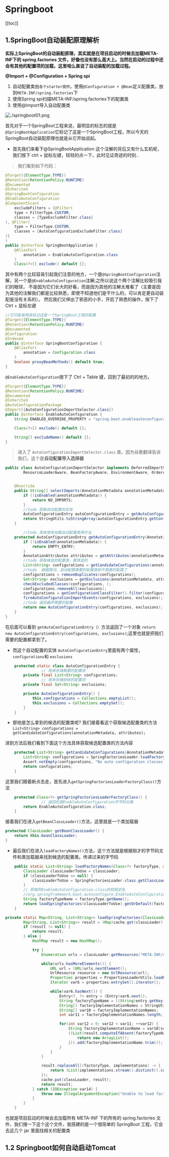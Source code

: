 
# Springboot

[[toc]]

## 1.SpringBoot自动装配原理解析


**实际上SpringBoot的自动装配原理，其实就是在项目启动的时候去加载META-INF下的 spring.factories 文件，好像也没有那么高大上。当然在启动的过程中还会有其他的配置项的加载，这里咱么直说了自动装配的加载过程。**

**@Import + @Configuration + Spring spi**

1. 自动配置类由`各个starter提供`，使用`@Configuration + @Bean`定义配置类，放到`META-INF/spring.factories`下
2. 使用Spring spi扫描META-INF/spring.factories下的配置类
3. 使用@Import导入自动配置类


![./springboot01.png](./springboot01.png)

首先对于一个SpringBoot工程来说，最明显的标志的就是 `@SpringBootApplication`它标记了这是一个SpringBoot工程，所以今天的 SpringBoot自动装配原理也就是从它开始说起。


- 首先我们来看下@SpringBootApplication 这个注解的背后又有什么玄机呢，我们按下 ctrl + 鼠标左键，轻轻的点一下，此时见证奇迹的时刻..

> 我们看到如下代码：
```java
@Target({ElementType.TYPE})
@Retention(RetentionPolicy.RUNTIME)
@Documented
@Inherited
@SpringBootConfiguration
@EnableAutoConfiguration
@ComponentScan(
    excludeFilters = {@Filter(
    type = FilterType.CUSTOM,
    classes = {TypeExcludeFilter.class}
), @Filter(
    type = FilterType.CUSTOM,
    classes = {AutoConfigurationExcludeFilter.class}
)}
)
public @interface SpringBootApplication {
    @AliasFor(
        annotation = EnableAutoConfiguration.class
    )
    Class<?>[] exclude() default {};
```

其中有两个比较容易引起我们注意的地方，一个是`@SpringBootConfiguration`注解，另一个是`@EnableAutoConfiguration`注解;之所以说这个两个注解比较吸引我们的眼球， 不是因为它们长大的好看，而是因为其他的注解太难看了（主要是因为其他的注解我们都是比较熟悉，即使不知道他们是干什么的，可以肯定更自动装配是没有关系的）。 然后我们又伸出了邪恶的小手，开启了熟悉的操作，按下了Ctrt + 鼠标左键

```java
//它可能使用来标记这是一个SpringBoot工程的配置
@Target({ElementType.TYPE})
@Retention(RetentionPolicy.RUNTIME)
@Documented
@Configuration
@Indexed
public @interface SpringBootConfiguration {
    @AliasFor(
        annotation = Configuration.class
    )
    boolean proxyBeanMethods() default true;
}
```

`@EnableAutoConfiguration`按下了 Ctrl + Table 键，回到了最初的的地方。

```java
@Target({ElementType.TYPE})
@Retention(RetentionPolicy.RUNTIME)
@Documented
@Inherited
@AutoConfigurationPackage
@Import({AutoConfigurationImportSelector.class})
public @interface EnableAutoConfiguration {
    String ENABLED_OVERRIDE_PROPERTY = "spring.boot.enableautoconfiguration";

    Class<?>[] exclude() default {};

    String[] excludeName() default {};
}
```

> 进入了 `AutoConfigurationImportSelector.class` 类，因为谷歌翻译告诉我们，这个是**自动配置导入选择器**

```java
public class AutoConfigurationImportSelector implements DeferredImportSelector, BeanClassLoaderAware,
		ResourceLoaderAware, BeanFactoryAware, EnvironmentAware, Ordered {


	@Override
	public String[] selectImports(AnnotationMetadata annotationMetadata) {
		if (!isEnabled(annotationMetadata)) {
			return NO_IMPORTS;
		}
        //todo 获取自动配置的实体
		AutoConfigurationEntry autoConfigurationEntry = getAutoConfigurationEntry(annotationMetadata);
		return StringUtils.toStringArray(autoConfigurationEntry.getConfigurations());
	}

        //todo 具体用来加载自动配置类得方法
	protected AutoConfigurationEntry getAutoConfigurationEntry(AnnotationMetadata annotationMetadata) {
		if (!isEnabled(annotationMetadata)) {
			return EMPTY_ENTRY;
		}
		AnnotationAttributes attributes = getAttributes(annotationMetadata);
        //todo 获取候选的配置类，要筛选的
		List<String> configurations = getCandidateConfigurations(annotationMetadata, attributes);
        //todo  根据情况，自动配置需要的配置类和不需要的配置了
		configurations = removeDuplicates(configurations);
		Set<String> exclusions = getExclusions(annotationMetadata, attributes);
		checkExcludedClasses(configurations, );
		configurations.removeAll(exclusions);
		configurations = getConfigurationClassFilter().filter(configurations);
		fireAutoConfigurationImportEvents(configurations, exclusions);
        //todo 返回最终需要的配置
		return new AutoConfigurationEntry(configurations, exclusions);
	}
}

```
在后面可以看到 `getAutoConfigurationEntry（）`方法返回了一个对象 `return new AutoConfigurationEntry(configurations, exclusions)`;这里也就是把我们需要的配置都拿到了。


- 而这个自动配置的实体 `AutoConfigurationEntry`里面有两个属性，`configurations`和 `exclusions`

```java
	protected static class AutoConfigurationEntry {
                // 用来存储需要的配置项
		private final List<String> configurations;
                // 用来存储排除的配置项
		private final Set<String> exclusions;

		private AutoConfigurationEntry() {
			this.configurations = Collections.emptyList();
			this.exclusions = Collections.emptySet();
		}
    }
```
- 那他是怎么拿到的候选的配置类呢? 我们接着看这个获取候选配置类的方法
`List<String> configurations = getCandidateConfigurations(annotationMetadata, attributes);`

进到方法后我们看到下面这个方法具体获取候选配置类的方法内容

```java
    protected List<String> getCandidateConfigurations(AnnotationMetadata metadata, AnnotationAttributes attributes) {
        List<String> configurations = SpringFactoriesLoader.loadFactoryNames(this.getSpringFactoriesLoaderFactoryClass(), this.getBeanClassLoader());
        Assert.notEmpty(configurations, "No auto configuration classes found in META-INF/spring.factories. If you are using a custom packaging, make sure that file is correct.");
        return configurations;
    }
```

这里我们跟着断点去走，首先进入`getSpringFactoriesLoaderFactoryClass()`方法

```java
	protected Class<?> getSpringFactoriesLoaderFactoryClass() {
                // 返回的是EnableAutoConfiguration字节码对象
		return EnableAutoConfiguration.class;
	}
```

接着我们在进入`getBeanClassLoader()`方法，这里就是一个类加载器

```java
protected ClassLoader getBeanClassLoader() {
	return this.beanClassLoader;
}
```

- 最后我们在进入`loadFactoryNames()`方法，这个方法就是根据刚才的字节码文件和类加载器来找到候选的配置类。传递过来的字节码
```java
	public static List<String> loadFactoryNames(Class<?> factoryType, @Nullable ClassLoader classLoader) {
		ClassLoader classLoaderToUse = classLoader;
		if (classLoaderToUse == null) {
			classLoaderToUse = SpringFactoriesLoader.class.getClassLoader();
		}
        // 获取的EnableAutoConfiguration.class的权限定名
        //org.springframework.boot.autoconfigure.EnableAutoConfiguration
		String factoryTypeName = factoryType.getName();
		return loadSpringFactories(classLoaderToUse).getOrDefault(factoryTypeName, Collections.emptyList());
	}
```

```java
private static Map<String, List<String>> loadSpringFactories(ClassLoader classLoader) {
        Map<String, List<String>> result = (Map)cache.get(classLoader);
        if (result != null) {
            return result;
        } else {
            HashMap result = new HashMap();

            try {
                Enumeration urls = classLoader.getResources("META-INF/spring.factories");

                while(urls.hasMoreElements()) {
                    URL url = (URL)urls.nextElement();
                    UrlResource resource = new UrlResource(url);
                    Properties properties = PropertiesLoaderUtils.loadProperties(resource);
                    Iterator var6 = properties.entrySet().iterator();

                    while(var6.hasNext()) {
                        Entry<?, ?> entry = (Entry)var6.next();
                        String factoryTypeName = ((String)entry.getKey()).trim();
                        String[] factoryImplementationNames = StringUtils.commaDelimitedListToStringArray((String)entry.getValue());
                        String[] var10 = factoryImplementationNames;
                        int var11 = factoryImplementationNames.length;

                        for(int var12 = 0; var12 < var11; ++var12) {
                            String factoryImplementationName = var10[var12];
                            ((List)result.computeIfAbsent(factoryTypeName, (key) -> {
                                return new ArrayList();
                            })).add(factoryImplementationName.trim());
                        }
                    }
                }

                result.replaceAll((factoryType, implementations) -> {
                    return (List)implementations.stream().distinct().collect(Collectors.collectingAndThen(Collectors.toList(), Collections::unmodifiableList));
                });
                cache.put(classLoader, result);
                return result;
            } catch (IOException var14) {
                throw new IllegalArgumentException("Unable to load factories from location [META-INF/spring.factories]", var14);
            }
        }
    }
```

也就是项目启动的时候会去加载所有 META-INF 下的所有的 spring.factories 文件，我们搜一下这个这个文件，我搭建的是一个很简单的 SpringBoot 工程，它会去这几个 jar 里面找相关的配置类


## 1.2 Springboot如何自动启动Tomcat



